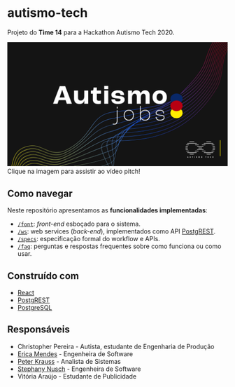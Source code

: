 # autismo-tech

Projeto do **Time 14** para a Hackathon Autismo Tech 2020.

[![TIME 14 - VÍDEO PITCH](assets/pitch/TIME14-AUTISMOJOBS.png)](https://www.youtube.com/watch?v=ia4KuKD87QU)
Clique na imagem para assistir ao vídeo pitch!

## Como navegar

Neste repositório apresentamos as **funcionalidades implementadas**:

* [`/font`](font): *front-end* esboçado para o sistema.
* [`/ws`](ws):  web services (*back-end*), implementados como API [PostgREST](http://postgrest.org/en/v7.0.0/).
* [`/specs`](specs): especificação formal do workflow e APIs.
* [`/faq`](faq): perguntas e respostas frequentes sobre como funciona ou como usar.

## Construído com

* [React](https://reactjs.org/)
* [PostgREST](http://postgrest.org/en/v7.0.0/)
* [PostgreSQL](https://www.postgresql.org/)

## Responsáveis

* Christopher Pereira - Autista, estudante de Engenharia de Produção
* [Erica Mendes](https://github.com/ericacristinams) - Engenheira de Software
* [Peter Krauss](https://github.com/ppKrauss) - Analista de Sistemas
* [Stephany Nusch](https://github.com/stebsnusch) - Engenheira de Software
* Vitória Araújo - Estudante de Publicidade
